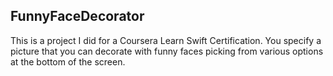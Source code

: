 ## FunnyFaceDecorator

This is a project I did for a Coursera Learn Swift Certification. You specify a picture that you can decorate with funny faces picking from various options at the bottom of the screen.

